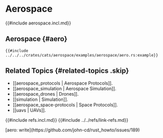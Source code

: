 # Aerospace

{{#include aerospace.incl.md}}

## Aerospace {#aero}

```rust,editable
{{#include ../../../crates/cats/aerospace/examples/aerospace/aero.rs:example}}
```

## Related Topics {#related-topics .skip}

- [[aerospace_protocols | Aerospace Protocols]].
- [[aerospace_simulation | Aerospace Simulation]].
- [[aerospace_drones | Drones]].
- [[simulation | Simulation]].
- [[aerospace_space-protocols | Space Protocols]].
- [[uavs | UAVs]].

{{#include refs.incl.md}}
{{#include ../../refs/link-refs.md}}

<div class="hidden">
[aero: write](https://github.com/john-cd/rust_howto/issues/189)
</div>
